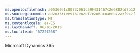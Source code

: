 ```yaml
---
ms.openlocfilehash: a05360e1c00732061c590431467c2e6882cd7b12
ms.sourcegitcommit: ad203331ee9737e82ef70206ac04eeb72a5f9c7f
ms.translationtype: MT
ms.contentlocale: es-ES
ms.lasthandoff: 06/18/2019
ms.locfileid: "67220268"
---
```

Microsoft Dynamics 365